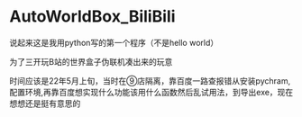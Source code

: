 # AutoWorldBox_BiliBili

说起来这是我用python写的第一个程序（不是hello world）

为了三开玩B站的世界盒子伪联机凑出来的玩意

时间应该是22年5月上旬，当时在⑨店隔离，靠百度一路查报错从安装pychram,配置环境,再靠百度想实现什么功能该用什么函数然后乱试用法，到导出exe，现在想想还是挺有意思的
